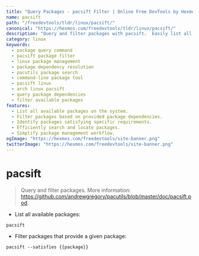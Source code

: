 ```yaml
---
title: "Query Packages - pacsift Filter | Online Free DevTools by Hexmos"
name: pacsift
path: "/freedevtools/tldr/linux/pacsift/"
canonical: "https://hexmos.com/freedevtools/tldr/linux/pacsift/"
description: "Query and filter packages with pacsift.  Easily list all available packages or find packages satisfying specific dependencies. Free online tool, no registration required."
category: linux
keywords:
  - package query command
  - pacsift package filter
  - linux package management
  - package dependency resolution
  - pacutils package search
  - command-line package tool
  - pacsift linux
  - arch linux pacsift
  - query package dependencies
  - filter available packages
features:
  - List all available packages on the system.
  - Filter packages based on provided package dependencies.
  - Identify packages satisfying specific requirements.
  - Efficiently search and locate packages.
  - Simplify package management workflow.
ogImage: "https://hexmos.com/freedevtools/site-banner.png"
twitterImage: "https://hexmos.com/freedevtools/site-banner.png"
---
```


# pacsift

> Query and filter packages.
> More information: <https://github.com/andrewgregory/pacutils/blob/master/doc/pacsift.pod>.

- List all available packages:

`pacsift`

- Filter packages that provide a given package:

`pacsift --satisfies {{package}}`
